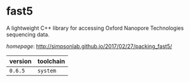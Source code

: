 # fast5

A lightweight C++ library for accessing Oxford Nanopore  Technologies sequencing data.

*homepage*: <http://simpsonlab.github.io/2017/02/27/packing_fast5/>

version | toolchain
--------|----------
``0.6.5`` | ``system``

